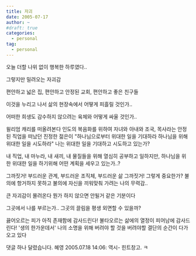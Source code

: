 ```yaml
---
title: 자괴
date: 2005-07-17
author: ~
#draft: true
categories:
  - personal
tag:
  - personal
---
```




오늘 더할 나위 없이 행복한 하루였다..

그렇지만 밀려오는 자괴감

편안하고 넓은 집,
편안하고 안정된 교회,
편안하고 좋은 친구들

이것을 누리고 나서 삶의 현장속에서 어떻게 피흘릴 것인가..

어떠한 희생도 감수하지 않으려는 육체와 어떻게 싸울 것인가..

윌리엄 캐리를 떠올려본다
인도의 복음화를 위하여 자녀와 아내와 조국, 목사라는 안정된 직업을 떠났던 진정한 젊은이
"하나님으로부터 위대한 일을 기대하라
하나님을 위해 위대한 일을 시도하라"
나는 위대한 일을 기대하고 시도하고 있는가?

내 직업, 내 마누라, 내 새끼, 내 물질들을 위해 열심히 공부하고 일하지만,
하나님을 위한 위대한 일을 하기위해 어떤 계획을 세우고 있는가..?

그까짓거! 부드러운 관계, 부드러운 조직체, 부드러운 삶
그까짓거! 그렇게 중요한가? 불의에 항거하지 못하고 불의에 자신을 끼워맞춰 가려는 나의 무력감..

큰 자괴감이 몰려온다
뭔가 하지 않으면 안될거 같은 기분이다

그곳에서 나를 부르는가..
그곳의 끌림을 평생 외면할 수 있을까? 

끓어오르는 피가 아직 존재함에 감사드린다!
불타오르는 삶에의 열정이 피어남에 감사드린다!
'생의 한가운데서'
나의 소명을 위해 버려야 할 것을 버려야할 결단의 순간이 다가오고 있다


 댓글 하나 달렸습니다.
 혜영 2005.07.18 14:06: 
역시- 힌트창고. ㅋ




